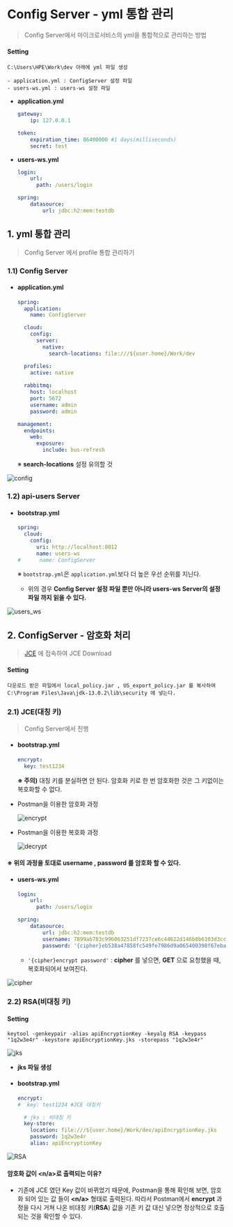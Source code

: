 # Config Server - yml 통합 관리

> Config Server에서 마이크로서비스의 yml을 통합적으로 관리하는 방법



#### Setting

```
C:\Users\HPE\Work\dev 아래에 yml 파일 생성

- application.yml : ConfigServer 설정 파일
- users-ws.yml : users-ws 설정 파일

```

- **application.yml**

  ```yaml
  gateway:
      ip: 127.0.0.1
  
  token:
      expiration_time: 86400000 #1 days(milliseconds)
      secret: test
  ```

- **users-ws.yml**

  ```yaml
  login:
      url:
        path: /users/login
  
  spring:
      datasource:
          url: jdbc:h2:mem:testdb
  ```

  

## 1. yml 통합 관리

> Config Server 에서 profile 통합 관리하기



### 1.1) Config Server



- #### application.yml

  ```yaml
  spring:
    application:
      name: ConfigServer
  
    cloud:
      config:
        server:
          native:
            search-locations: file:///${user.home}/Work/dev
  
    profiles:
      active: native
      
    rabbitmq:
      host: localhost
      port: 5672
      username: admin
      password: admin
  
  management:
    endpoints:
      web:
        exposure:
          include: bus-refresh
  ```

  ※ **search-locations** 설정 유의할 것

  

![config](https://user-images.githubusercontent.com/58682321/82001377-087ea600-9696-11ea-92a7-ee67cfd7f899.PNG)



### 1.2) api-users Server



- #### bootstrap.yml

  ```yaml
  spring:
    cloud:
      config:
        uri: http://localhost:8012
        name: users-ws
  #      name: ConfigServer
  ```

  ※ `bootstrap.yml`은 `application.yml`보다 더 높은 우선 순위를 지닌다.

  - 위의 경우 **Config Server 설정 파일 뿐만 아니라 users-ws Server의 설정 파일 까지 읽을 수 있다.**



![users_ws](https://user-images.githubusercontent.com/58682321/82001380-09afd300-9696-11ea-9c36-405662276815.PNG)







## 2. ConfigServer - 암호화 처리

> [JCE](https://www.oracle.com/java/technologies/javase-jce8-downloads.html) 에 접속하여 JCE Download



#### Setting

```
다운로드 받은 파일에서 local_policy.jar , US_export_policy.jar 를 복사하여
C:\Program Files\Java\jdk-13.0.2\lib\security 에 넣는다.
```





### 2.1) JCE(대칭 키)

> Config Server에서 진행



- #### bootstrap.yml

  ```yaml
  encrypt:
    key: test1234
  ```

  **※ 주의)** 대칭 키를 분실하면 안 된다. 암호화 키로 한 번 암호화한 것은 그 키없이는 복호화할 수 없다.

  

- Postman을 이용한 암호화 과정

  ![encrypt](https://user-images.githubusercontent.com/58682321/82003030-509fc780-969a-11ea-8563-6a35b7a207a0.PNG)



- Postman을 이용한 복호화 과정

  ![decrypt](https://user-images.githubusercontent.com/58682321/82003034-51d0f480-969a-11ea-9ddb-6b5fe5cc6d5f.PNG)







#### **※** 위의 과정을 토대로 **username , password** 를 암호화 할 수 있다.



- #### users-ws.yml

  ```yaml
  login:
      url:
        path: /users/login
  
  spring:
      datasource:
          url: jdbc:h2:mem:testdb
          username: 7899ab783c996063251df7237ce6c44622d146b8b6103d3cc64960de74feff66
          password: '{cipher}eb538a47858fc549fe7986d9a065400398f67ebace7590ec886293f89fb9c9e7'
  ```

  - `'{cipher}encrypt password'` : **cipher** 를 넣으면, **GET** 으로 요청했을 때, 복호화되어서 보여진다.



![cipher](https://user-images.githubusercontent.com/58682321/82003838-5ac2c580-969c-11ea-8d4d-d09b3b00f037.PNG)





### 2.2) RSA(비대칭 키)



#### Setting

```
keytool -genkeypair -alias apiEncryptionKey -keyalg RSA -keypass "1q2w3e4r" -keystore apiEncryptionKey.jks -storepass "1q2w3e4r"
```

![jks](https://user-images.githubusercontent.com/58682321/82004495-fd2f7880-969d-11ea-821f-ed0fd6c38866.PNG)

- **jks 파일 생성**



- #### bootstrap.yml

  ```yaml
  encrypt:
  #  key: test1234 #JCE 대칭키
  
    # jks : 비대칭 키
    key-store:
      location: file:///${user.home}/Work/dev/apiEncryptionKey.jks
      password: 1q2w3e4r
      alias: apiEncryptionKey
  ```

  

![RSA](https://user-images.githubusercontent.com/58682321/82004956-1684f480-969f-11ea-89c9-36f1551fa90d.PNG)



#### 암호화 값이 <n/a>로 출력되는 이유?

- 기존에 JCE 였던 Key 값이 바뀌었기 때문에, Postman을 통해 확인해 보면, 암호화 되어 있는 값 들이 **<n/a>**  형태로 출력된다. 따라서 Postman에서 **encrypt** 과정을 다시 거쳐 나온 비대칭 키(**RSA**) 값을 기존 키 값 대신 넣으면 정상적으로 호출되는 것을 확인할 수 있다.

  

#### 